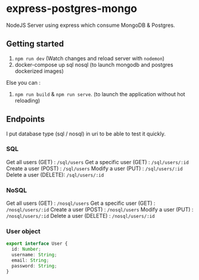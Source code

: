 # express-postgres-mongo

NodeJS Server using express which consume MongoDB & Postgres.

## Getting started

1. `npm run dev` (Watch changes and reload server with `nodemon`)
2. docker-compose up sql nosql (to launch mongodb and postgres dockerized images)

Else you can : 

1. `npm run build` & `npm run serve`. (to launch the application without hot reloading)

## Endpoints

I put database type (sql / nosql) in uri to be able to test it quickly. 

### SQL
Get all users (GET) : `/sql/users`
Get a specific user (GET) : `/sql/users/:id`
Create a user (POST) : `/sql/users`
Modify a user (PUT) : `/sql/users/:id`
Delete a user (DELETE): `/sql/users/:id`

### NoSQL
Get all users (GET) : `/nosql/users`
Get a specific user (GET) : `/nosql/users/:id`
Create a user (POST) : `/nosql/users`
Modify a user (PUT) : `/nosql/users/:id`
Delete a user (DELETE) : `/nosql/users/:id`

### User object

```typescript
export interface User {
  id: Number;
  username: String;
  email: String;
  password: String;
}
```